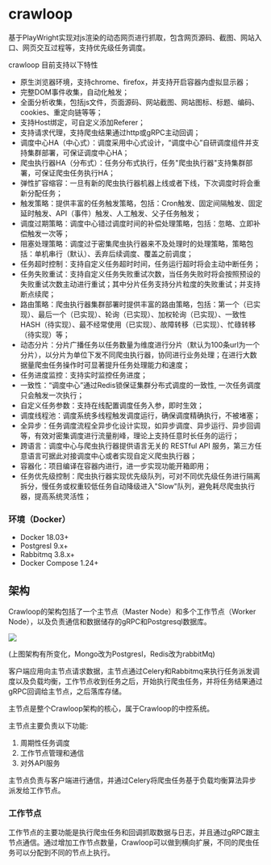 # crawloop
基于PlayWright实现对js渲染的动态网页进行抓取，包含网页源码、截图、网站入口、网页交互过程等，支持优先级任务调度。

crawloop 目前支持以下特性
- 原生浏览器环境，支持chrome、firefox，并支持开启容器内虚拟显示器；
- 完整DOM事件收集，自动化触发；
- 全面分析收集，包括js文件，页面源码、网站截图、网站图标、标题、编码、cookies、重定向链等等；
- 支持Host绑定，可自定义添加Referer；
- 支持请求代理，支持爬虫结果通过http或gRPC主动回调；
- 调度中心HA（中心式）：调度采用中心式设计，“调度中心”自研调度组件并支持集群部署，可保证调度中心HA；
- 爬虫执行器HA（分布式）：任务分布式执行，任务"爬虫执行器"支持集群部署，可保证爬虫任务执行HA；
- 弹性扩容缩容：一旦有新的爬虫执行器机器上线或者下线，下次调度时将会重新分配任务；
- 触发策略：提供丰富的任务触发策略，包括：Cron触发、固定间隔触发、固定延时触发、API（事件）触发、人工触发、父子任务触发；
- 调度过期策略：调度中心错过调度时间的补偿处理策略，包括：忽略、立即补偿触发一次等；
- 阻塞处理策略：调度过于密集爬虫执行器来不及处理时的处理策略，策略包括：单机串行（默认）、丢弃后续调度、覆盖之前调度；
- 任务超时控制：支持自定义任务超时时间，任务运行超时将会主动中断任务；
- 任务失败重试：支持自定义任务失败重试次数，当任务失败时将会按照预设的失败重试次数主动进行重试；其中分片任务支持分片粒度的失败重试；并支持断点续爬；
- 路由策略：爬虫执行器集群部署时提供丰富的路由策略，包括：第一个（已实现）、最后一个（已实现）、轮询（已实现）、加权轮询（已实现）、一致性HASH（待实现）、最不经常使用（已实现）、故障转移（已实现）、忙碌转移（待实现）等；
- 动态分片：分片广播任务以任务数量为维度进行分片（默认为100条url为一个分片），以分片为单位下发不同爬虫执行器，协同进行业务处理；在进行大数据量爬虫任务操作时可显著提升任务处理能力和速度；
- 任务进度监控：支持实时监控任务进度；
- 一致性：“调度中心”通过Redis锁保证集群分布式调度的一致性, 一次任务调度只会触发一次执行；
- 自定义任务参数：支持在线配置调度任务入参，即时生效；
- 调度线程池：调度系统多线程触发调度运行，确保调度精确执行，不被堵塞；
- 全异步：任务调度流程全异步化设计实现，如异步调度、异步运行、异步回调等，有效对密集调度进行流量削峰，理论上支持任意时长任务的运行；
- 跨语言：调度中心与爬虫执行器提供语言无关的 RESTful API 服务，第三方任意语言可据此对接调度中心或者实现自定义爬虫执行器；
- 容器化：项目编译在容器内进行，进一步实现功能开箱即用；
- 任务优先级控制：爬虫执行器实现优先级队列，可对不同优先级任务进行隔离拆分，慢任务或权重较低任务自动降级进入"Slow"队列，避免耗尽爬虫执行器，提高系统灵活性；


### 环境（Docker）
- Docker 18.03+
- Postgresl 9.x+
- Rabbitmq 3.8.x+
- Docker Compose 1.24+


## 架构

Crawloop的架构包括了一个主节点（Master Node）和多个工作节点（Worker Node），以及负责通信和数据储存的gRPC和Postgresql数据库。

![](http://static-docs.crawlab.cn/architecture.png)


(上图架构有所变化，Mongo改为Postgresl，Redis改为rabbitMq)

客户端应用向主节点请求数据，主节点通过Celery和Rabbitmq来执行任务派发调度以及负载均衡，工作节点收到任务之后，开始执行爬虫任务，并将任务结果通过gRPC回调给主节点，之后落库存储。


主节点是整个Crawloop架构的核心，属于Crawloop的中控系统。

主节点主要负责以下功能:
1. 周期性任务调度
2. 工作节点管理和通信
3. 对外API服务

主节点负责与客户端进行通信，并通过Celery将爬虫任务基于负载均衡算法异步派发给工作节点。

### 工作节点

工作节点的主要功能是执行爬虫任务和回调抓取数据与日志，并且通过gRPC跟主节点通信。通过增加工作节点数量，Crawloop可以做到横向扩展，不同的爬虫任务可以分配到不同的节点上执行。
